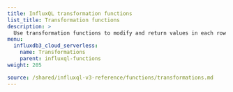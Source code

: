 ```yaml
---
title: InfluxQL transformation functions
list_title: Transformation functions
description: >
  Use transformation functions to modify and return values in each row of queried data.
menu:
  influxdb3_cloud_serverless:
    name: Transformations
    parent: influxql-functions
weight: 205

source: /shared/influxql-v3-reference/functions/transformations.md
---
```


<!-- 
The content of this page is at /shared/influxql-v3-reference/functions/transformations.md
-->
